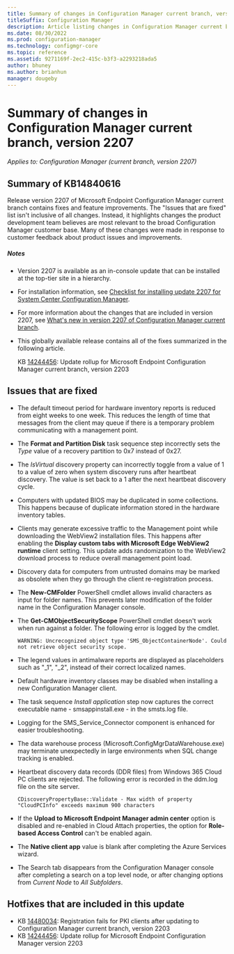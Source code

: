 ```yaml
---
title: Summary of changes in Configuration Manager current branch, version 2207
titleSuffix: Configuration Manager
description: Article listing changes in Configuration Manager current branch, version 2207
ms.date: 08/30/2022
ms.prod: configuration-manager
ms.technology: configmgr-core
ms.topic: reference
ms.assetid: 9271169f-2ec2-415c-b3f3-a2293218ada5
author: bhuney
ms.author: brianhun
manager: dougeby
---
```


# Summary of changes in Configuration Manager current branch, version 2207

*Applies to: Configuration Manager (current branch, version 2207)*

## Summary of KB14840616
Release version 2207 of Microsoft Endpoint Configuration Manager current branch contains fixes and feature improvements.
The "Issues that are fixed" list isn't inclusive of all changes. Instead, it highlights changes the product development team believes are most relevant to the broad Configuration Manager customer base. Many of these changes were made in response to customer feedback about product issues and improvements.

##### Notes
- Version 2207 is available as an in-console update that can be installed at the top-tier site in a hierarchy.
- For installation information, see [Checklist for installing update 2207 for System Center Configuration Manager](../../core/servers/manage/checklist-for-installing-update-2207.md).
- For more information about the changes that are included in version 2207, see [What's new in version 2207 of Configuration Manager current branch](../../core/plan-design/changes/whats-new-in-version-2207.md).
- This globally available release contains all of the fixes summarized in the following article.

   KB [14244456](../../hotfix/2203/14244456.md): Update rollup for Microsoft Endpoint Configuration Manager current branch, version 2203

## Issues that are fixed

<!-- 13923149 -->
- The default timeout period for hardware inventory reports is reduced from eight weeks to one week. This reduces the length of time that messages from the client may queue if there is a temporary problem communicating with a management point.
<!-- 2840033 -->
- The **Format and Partition Disk** task sequence step incorrectly sets the *Type* value of a recovery partition to 0x7 instead of 0x27.
<!-- 9421122 -->
- The *IsVirtual* discovery property can incorrectly toggle from a value of 1 to a value of zero when system discovery runs after heartbeat discovery. The value is set back to a 1 after the next heartbeat discovery cycle. 
<!-- 10898529 -->
- Computers with updated BIOS may be duplicated in some collections. This happens because of duplicate information stored in the hardware inventory tables.
<!-- 12554467 -->
- Clients may generate excessive traffic to the Management point while downloading the WebView2 installation files. This happens after enabling the **Display custom tabs with Microsoft Edge WebView2 runtime** client setting. This update adds randomization to the WebView2 download process to reduce overall management point load.
<!-- 1261946 -->
- Discovery data for computers from untrusted domains may be marked as obsolete when they go through the client re-registration process. 
<!-- 13177588 -->
- The **New-CMFolder** PowerShell cmdlet allows invalid characters as input for folder names. This prevents later modification of the folder name in the Configuration Manager console.
<!-- 13464778 -->
- The **Get-CMObjectSecurityScope** PowerShell cmdlet doesn't work when run against a folder. The following error is logged by the cmdlet.
   ```text
   WARNING: Uncrecognized object type 'SMS_ObjectContainerNode'. Could not retrieve object security scope.
   ```
<!-- 14022391 -->
- The legend values in antimalware reports are displayed as placeholders such as "_1", "_2", instead of their correct localized names.
<!-- 14563799 -->
- Default hardware inventory classes may be disabled when installing a new Configuration Manager client.
<!-- 14567825 -->
- The task sequence *Install application* step now captures the correct executable name - smsappinstall.exe - in the smsts.log file.
<!-- 14716643 -->
- Logging for the SMS_Service_Connector component is enhanced for easier troubleshooting. 
<!-- 14918873 -->
- The data warehouse process (Microsoft.ConfigMgrDataWarehouse.exe) may terminate unexpectedly in large environments when SQL change tracking is enabled.
<!-- 15037050 -->
- Heartbeat discovery data records (DDR files) from Windows 365 Cloud PC clients are rejected. The following error is recorded in the ddm.log file on the site server.
   ```text
   CDiscoveryPropertyBase::Validate - Max width of property "CloudPCInfo" exceeds maximum 900 characters
   ```
<!-- 14916633 -->
- If the **Upload to Microsoft Endpoint Manager admin center** option is disabled and re-enabled in Cloud Attach properties, the option for **Role-based Access Control** can't be enabled again. 
<!-- 14727900 -->
- The **Native client app** value is blank after completing the Azure Services wizard.
<!-- 14960789 -->
- The Search tab disappears from the Configuration Manager console after completing a search on a top level node, or after changing options from *Current Node* to *All Subfolders*.

## Hotfixes that are included in this update
- KB [14480034](../../hotfix/2203/14480034.md): Registration fails for PKI clients after updating to Configuration Manager current branch, version 2203
- KB [14244456](../../hotfix/2203/14244456.md): Update rollup for Microsoft Endpoint Configuration Manager version 2203